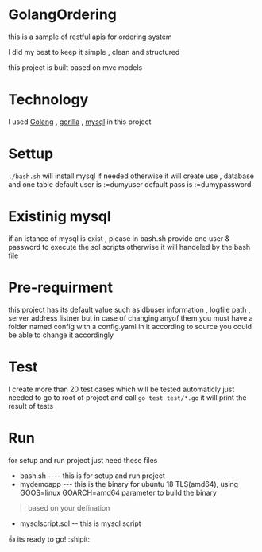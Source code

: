 # GolangOrdering
this is a sample of restful apis for ordering system

I did my best to keep it simple , clean and structured 

this project is built based on mvc models 

# Technology
I used [Golang](https://golang.org)  , [gorilla](http://www.gorillatoolkit.org) , [mysql](https://www.mysql.com) in this project

# Settup
``` ./bash.sh ``` 
will install mysql if needed otherwise it will create use , database and one table
default user is :=dumyuser
default pass is :=dumypassword

# Existinig mysql
if an istance of mysql is exist , please in bash.sh provide one user & password 
to execute the sql scripts
otherwise it will handeled by the bash file

# Pre-requirment
this project has its default value such as 
dbuser information , logfile path , server address listner 
but in case of changing anyof them 
you must have a folder named config
with a config.yaml in it according to source 
you could be able to change it accordingly

# Test
I create more than 20 test cases which will be tested automaticly
just needed to go to root of project and call
``` go test test/*.go ```
it will print the result of tests

# Run
for setup and run project just need these files
- bash.sh ---- this is for setup and run project
- mydemoapp --- this is the binary for ubuntu 18 TLS(amd64), using GOOS=linux GOARCH=amd64 parameter to build the binary
>based on your defination 
- mysqlscript.sql -- this is mysql script

:+1: its ready to go! :shipit:
